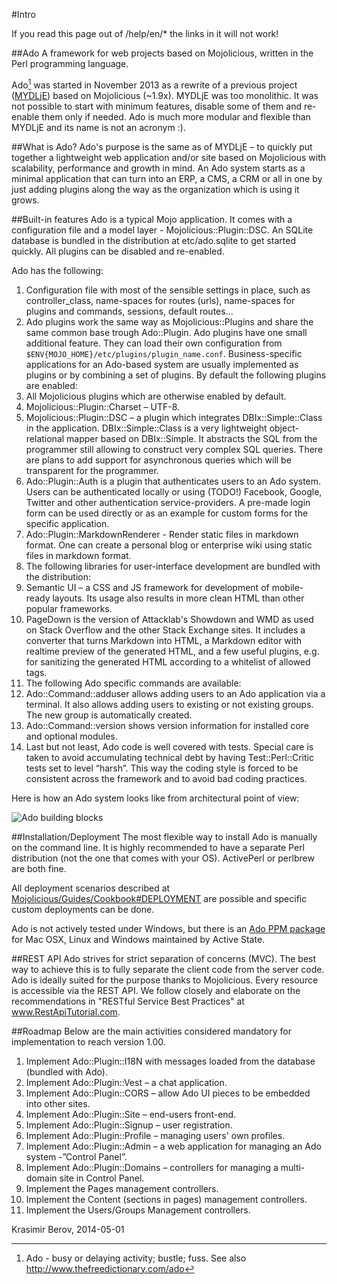 #Intro

<div class="ui hidden">
  If you read this page out of /help/en/* the links in it will not work!
</div>

##Ado
A framework for web projects based on Mojolicious, written in the Perl programming language.

Ado[^ado_] was started in November 2013 as a rewrite of a previous project ([MYDLjE](https://github.com/kberov/MYDLjE)) based on Mojolicious (~1.9x). MYDLjE was too monolithic. It was not possible to start with minimum features, disable some of them and re-enable them only if needed.  Ado is much more modular and flexible than MYDLjE and its name is not an acronym :). 

##What is Ado?
Ado's purpose is the same as of MYDLjE – to quickly put together a lightweight web application and/or site based on Mojolicious with scalability, performance and growth in mind.
An Ado system starts as a minimal application that can turn into an ERP, a CMS, a CRM or all in one by just adding plugins along the way as the organization which is using it grows.

##Built-in features
Ado is a typical Mojo application. It comes with a configuration file and a model layer - Mojolicious::Plugin::DSC. An SQLite database is bundled in the distribution at etc/ado.sqlite to get started quickly. All plugins can be disabled and re-enabled.

Ado has the following:

1. Configuration file with most of the sensible settings in place, such as controller_class, name-spaces for routes (urls), name-spaces for plugins and commands, sessions, default routes...
2. Ado plugins work the same way as Mojolicious::Plugins and share the same common base trough Ado::Plugin. Ado plugins have one small additional feature. They can load their own configuration from `$ENV{MOJO_HOME}/etc/plugins/plugin_name.conf`. Business-specific applications for an Ado-based system are usually implemented as plugins or by combining a set of plugins. 
By default the following plugins are enabled:
  1. All Mojolicious plugins which are otherwise enabled by default.
  2. Mojolicious::Plugin::Charset – UTF-8.
  3. Mojolicious::Plugin::DSC – a plugin which integrates DBIx::Simple::Class in the application.  DBIx::Simple::Class is a very lightweight object-relational mapper based on  DBIx::Simple. It abstracts the SQL from the programmer still allowing to construct very complex SQL queries. There are plans to add support for asynchronous queries which will be transparent for the programmer.
  4. Ado::Plugin::Auth is a plugin that authenticates users to an Ado system. Users can be authenticated locally or using (TODO!) Facebook, Google, Twitter and other authentication service-providers. A pre-made login form can be used directly or as an example for custom forms for the specific application.
  5. Ado::Plugin::MarkdownRenderer - Render static files in markdown format. One can create a personal blog or enterprise wiki using static files in markdown format.
3. The following libraries for user-interface development are bundled with the distribution:
  1. Semantic UI – a CSS and JS framework for development of mobile-ready layouts. Its usage also results in more clean HTML than other popular frameworks.
  2. PageDown is the version of Attacklab's Showdown and WMD as used on Stack Overflow and the other Stack Exchange sites. It includes a converter that turns Markdown into HTML, a Markdown editor with realtime preview of the generated HTML, and a few useful plugins, e.g. for sanitizing the generated HTML according to a whitelist of allowed tags.
4. The following Ado specific commands are available:
  1. Ado::Command::adduser allows adding users to an Ado application via a terminal. It also allows adding users to existing or not existing groups. The new group is automatically created.
  2. Ado::Command::version shows version information for installed core and optional modules.
  3. Last but not least, Ado code is well covered with tests. Special care is taken to avoid accumulating technical debt by having Test::Perl::Critic tests set to level “harsh”. This way the coding style is forced to be consistent across the framework and to avoid bad coding practices.

Here is how an Ado system looks like from architectural point of view:

![Ado building blocks](/img/Ado-Building-Blocks.png "Ado building blocks")

##Installation/Deployment
The most flexible way to install Ado is manually on the command line.
It is highly recommended to have a separate Perl distribution (not the one that comes with your OS).
ActivePerl or perlbrew are both fine. 

All deployment scenarios described at [Mojolicious/Guides/Cookbook#DEPLOYMENT](http://mojolicio.us/perldoc/Mojolicious/Guides/Cookbook#DEPLOYMENT)
are possible and specific custom deployments can be done.

Ado is not actively tested under Windows, but there is an [Ado PPM package](http://code.activestate.com/ppm/Ado/) for Mac OSX, Linux and Windows maintained by Active State.

##REST API
Ado strives for strict separation of concerns (MVC). The best way to achieve this is to fully separate the client code from the server code. Ado is ideally suited for the purpose thanks to Mojolicious. Every resource is accessible via the REST API. We follow closely and elaborate on the recommendations in "RESTful Service Best Practices" at www.RestApiTutorial.com.

##Roadmap
Below are the main activities considered mandatory for implementation to reach version 1.00.

1. Implement Ado::Plugin::I18N with messages loaded from the database (bundled with Ado).
2. Implement Ado::Plugin::Vest – a chat application.
3. Implement Ado::Plugin::CORS – allow Ado UI pieces to be embedded into other sites. 
4. Implement Ado::Plugin::Site – end-users front-end.
1. Implement Ado::Plugin::Signup – user registration.
2. Implement Ado::Plugin::Profile – managing users' own profiles.
5. Implement Ado::Plugin::Admin – a web application for managing an Ado system -”Control Panel”.
1. Implement Ado::Plugin::Domains – controllers for managing a multi-domain site in Control Panel.
2. Implement the Pages management controllers.
3. Implement the Content (sections in pages) management controllers.
4. Implement the Users/Groups Management controllers.


Krasimir Berov, 2014-05-01

[^ado_]: Ado - busy or delaying activity; bustle; fuss.
See also http://www.thefreedictionary.com/ado